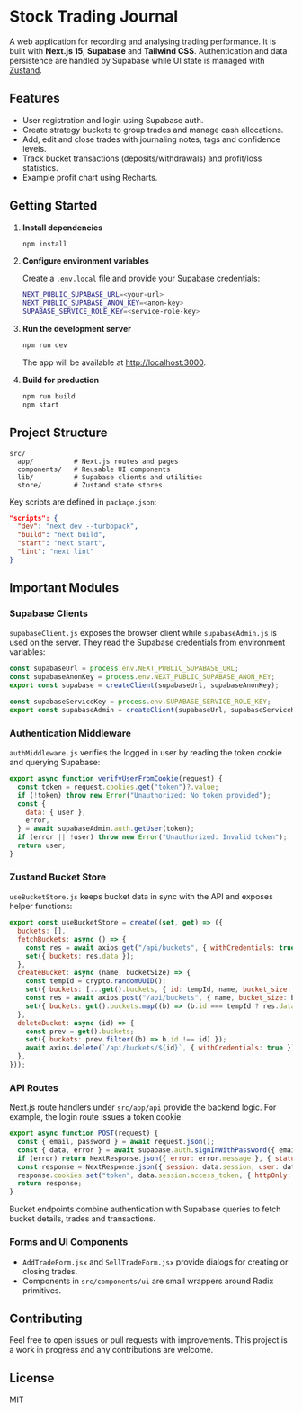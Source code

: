 # Stock Trading Journal

A web application for recording and analysing trading performance. It is built with **Next.js 15**, **Supabase** and **Tailwind CSS**.  Authentication and data persistence are handled by Supabase while UI state is managed with [Zustand](https://github.com/pmndrs/zustand).

## Features

- User registration and login using Supabase auth.
- Create strategy buckets to group trades and manage cash allocations.
- Add, edit and close trades with journaling notes, tags and confidence levels.
- Track bucket transactions (deposits/withdrawals) and profit/loss statistics.
- Example profit chart using Recharts.

## Getting Started

1. **Install dependencies**

   ```bash
   npm install
   ```

2. **Configure environment variables**

   Create a `.env.local` file and provide your Supabase credentials:

   ```bash
   NEXT_PUBLIC_SUPABASE_URL=<your-url>
   NEXT_PUBLIC_SUPABASE_ANON_KEY=<anon-key>
   SUPABASE_SERVICE_ROLE_KEY=<service-role-key>
   ```

3. **Run the development server**

   ```bash
   npm run dev
   ```

   The app will be available at [http://localhost:3000](http://localhost:3000).

4. **Build for production**

   ```bash
   npm run build
   npm start
   ```

## Project Structure

```
src/
  app/          # Next.js routes and pages
  components/   # Reusable UI components
  lib/          # Supabase clients and utilities
  store/        # Zustand state stores
```

Key scripts are defined in `package.json`:

```json
"scripts": {
  "dev": "next dev --turbopack",
  "build": "next build",
  "start": "next start",
  "lint": "next lint"
}
```

## Important Modules

### Supabase Clients

`supabaseClient.js` exposes the browser client while `supabaseAdmin.js` is used on the server. They read the Supabase credentials from environment variables:

```javascript
const supabaseUrl = process.env.NEXT_PUBLIC_SUPABASE_URL;
const supabaseAnonKey = process.env.NEXT_PUBLIC_SUPABASE_ANON_KEY;
export const supabase = createClient(supabaseUrl, supabaseAnonKey);
```

```javascript
const supabaseServiceKey = process.env.SUPABASE_SERVICE_ROLE_KEY;
export const supabaseAdmin = createClient(supabaseUrl, supabaseServiceKey);
```

### Authentication Middleware

`authMiddleware.js` verifies the logged in user by reading the token cookie and querying Supabase:

```javascript
export async function verifyUserFromCookie(request) {
  const token = request.cookies.get("token")?.value;
  if (!token) throw new Error("Unauthorized: No token provided");
  const {
    data: { user },
    error,
  } = await supabaseAdmin.auth.getUser(token);
  if (error || !user) throw new Error("Unauthorized: Invalid token");
  return user;
}
```

### Zustand Bucket Store

`useBucketStore.js` keeps bucket data in sync with the API and exposes helper functions:

```javascript
export const useBucketStore = create((set, get) => ({
  buckets: [],
  fetchBuckets: async () => {
    const res = await axios.get("/api/buckets", { withCredentials: true });
    set({ buckets: res.data });
  },
  createBucket: async (name, bucketSize) => {
    const tempId = crypto.randomUUID();
    set({ buckets: [...get().buckets, { id: tempId, name, bucket_size: bucketSize, trade_count: 0 }] });
    const res = await axios.post("/api/buckets", { name, bucket_size: bucketSize }, { withCredentials: true });
    set({ buckets: get().buckets.map((b) => (b.id === tempId ? res.data : b)) });
  },
  deleteBucket: async (id) => {
    const prev = get().buckets;
    set({ buckets: prev.filter((b) => b.id !== id) });
    await axios.delete(`/api/buckets/${id}`, { withCredentials: true });
  },
}));
```

### API Routes

Next.js route handlers under `src/app/api` provide the backend logic. For example, the login route issues a token cookie:

```javascript
export async function POST(request) {
  const { email, password } = await request.json();
  const { data, error } = await supabase.auth.signInWithPassword({ email, password });
  if (error) return NextResponse.json({ error: error.message }, { status: 401 });
  const response = NextResponse.json({ session: data.session, user: data.user }, { status: 200 });
  response.cookies.set("token", data.session.access_token, { httpOnly: true, secure: process.env.NODE_ENV === "production", sameSite: "strict", maxAge: data.session.expires_in, path: "/" });
  return response;
}
```

Bucket endpoints combine authentication with Supabase queries to fetch bucket details, trades and transactions.

### Forms and UI Components

- `AddTradeForm.jsx` and `SellTradeForm.jsx` provide dialogs for creating or closing trades.
- Components in `src/components/ui` are small wrappers around Radix primitives.

## Contributing

Feel free to open issues or pull requests with improvements. This project is a work in progress and any contributions are welcome.

## License

MIT
